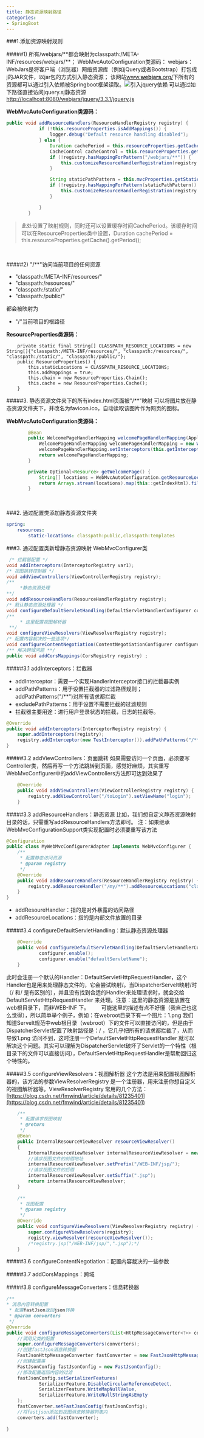 ```yaml
---
title: 静态资源映射路径
categories:
- SpringBoot
---
```

###1.添加资源映射规则

#####1) 所有/webjars/\*\*都会映射为classpath:/META-INF/resources/webjars/**；
WebMvcAutoConfiguration类源码：
webjars：WebJars是将客户端（浏览器）网络资源库（例如jQuery或者Bootstrap）打包成j的JAR文件，以jar包的方式引入静态资源；
该网站[www.**webjars**.org/](http://www.baidu.com/link?url=Zj7ycLGRa-ZwcsYDyHPQKQpt3FwHOr2rULy-sWzvRzhw1vV5tUjIlyzwfmHVVKvs)下所有的资源都可以通过引入依赖被Springboot框架读取。![引入jquery依赖](静态资源映射路径.assets\7cb3fe88188f41a0ae303d047f9c7e9a.png)
可以通过如下路径直接访问jquery.sj静态资源
[http://localhost:8080/webjars/jquery/3.3.1/jquery.js](http://localhost:8080/webjars/jquery/3.3.1/jquery.js)

**WebMvcAutoConfiguration类源码：**
```java
public void addResourceHandlers(ResourceHandlerRegistry registry) {
            if (!this.resourceProperties.isAddMappings()) {
                logger.debug("Default resource handling disabled");
            } else {
                Duration cachePeriod = this.resourceProperties.getCache().getPeriod();
                CacheControl cacheControl = this.resourceProperties.getCache().getCachecontrol().toHttpCacheControl();
                if (!registry.hasMappingForPattern("/webjars/**")) {
                    this.customizeResourceHandlerRegistration(registry.addResourceHandler(new String[]{"/webjars/**"}).addResourceLocations(new String[]{"classpath:/META-INF/resources/webjars/"}).setCachePeriod(this.getSeconds(cachePeriod)).setCacheControl(cacheControl));
                }

                String staticPathPattern = this.mvcProperties.getStaticPathPattern();
                if (!registry.hasMappingForPattern(staticPathPattern)) {
                    this.customizeResourceHandlerRegistration(registry.addResourceHandler(new String[]{staticPathPattern}).addResourceLocations(WebMvcAutoConfiguration.getResourceLocations(this.resourceProperties.getStaticLocations())).setCachePeriod(this.getSeconds(cachePeriod)).setCacheControl(cacheControl));
                }

            }
        }
```
>此处设置了映射规则，同时还可以设置缓存时间CachePeriod。该缓存时间可以在ResourceProperties类中设置，Duration cachePeriod = this.resourceProperties.getCache().getPeriod();


<br>

#####2) "/**"访问当前项目的任何资源
- "classpath:/META-INF/resources/"
- "classpath:/resources/"
- "classpath:/static/"
- "classpath:/public/"

都会被映射为
- "/"当前项目的根路径

**ResourceProperties类源码：**
```
    private static final String[] CLASSPATH_RESOURCE_LOCATIONS = new String[]{"classpath:/META-INF/resources/", "classpath:/resources/", "classpath:/static/", "classpath:/public/"};
    public ResourceProperties() {
        this.staticLocations = CLASSPATH_RESOURCE_LOCATIONS;
        this.addMappings = true;
        this.chain = new ResourceProperties.Chain();
        this.cache = new ResourceProperties.Cache();
    }
```

#####3. 静态资源文件夹下的所有index.html页面被"/**"映射
可以将图片放在静态资源文件夹下，并改名为favicon.ico，自动读取该图片作为网页的图标。

**WebMvcAutoConfiguration类源码：**
```java
        @Bean
        public WelcomePageHandlerMapping welcomePageHandlerMapping(ApplicationContext applicationContext, FormattingConversionService mvcConversionService, ResourceUrlProvider mvcResourceUrlProvider) {
            WelcomePageHandlerMapping welcomePageHandlerMapping = new WelcomePageHandlerMapping(new TemplateAvailabilityProviders(applicationContext), applicationContext, this.getWelcomePage(), this.mvcProperties.getStaticPathPattern());
            welcomePageHandlerMapping.setInterceptors(this.getInterceptors(mvcConversionService, mvcResourceUrlProvider));
            return welcomePageHandlerMapping;
        }

        private Optional<Resource> getWelcomePage() {
            String[] locations = WebMvcAutoConfiguration.getResourceLocations(this.resourceProperties.getStaticLocations());
            return Arrays.stream(locations).map(this::getIndexHtml).filter(this::isReadable).findFirst();
        }
```


<br>

###2. 通过配置类添加静态资源文件夹
```yaml
spring:
    resources:
        static-locations: classpath:public,classpath:templates
```

###3. 通过配置类新增静态资源映射
WebMvcConfigurer类
```java
 /* 拦截器配置 */
void addInterceptors(InterceptorRegistry var1);
/* 视图跳转控制器 */
void addViewControllers(ViewControllerRegistry registry);
/**
     *静态资源处理
**/
void addResourceHandlers(ResourceHandlerRegistry registry);
/* 默认静态资源处理器 */
void configureDefaultServletHandling(DefaultServletHandlerConfigurer configurer);
/**
     * 这里配置视图解析器
 **/
void configureViewResolvers(ViewResolverRegistry registry);
/* 配置内容裁决的一些选项*/
void configureContentNegotiation(ContentNegotiationConfigurer configurer);
/** 解决跨域问题 **/
public void addCorsMappings(CorsRegistry registry) ;
```

#####3.1 addInterceptors：拦截器
- addInterceptor：需要一个实现HandlerInterceptor接口的拦截器实例
- addPathPatterns：用于设置拦截器的过滤路径规则；addPathPatterns("/**")对所有请求都拦截
- excludePathPatterns：用于设置不需要拦截的过滤规则
- 拦截器主要用途：进行用户登录状态的拦截，日志的拦截等。
```java
@Override
public void addInterceptors(InterceptorRegistry registry) {
    super.addInterceptors(registry);
    registry.addInterceptor(new TestInterceptor()).addPathPatterns("/**").excludePathPatterns("/emp/toLogin","/emp/login","/js/**","/css/**","/images/**");
}
```


#####3.2 addViewControllers：页面跳转
如果需要访问一个页面，必须要写Controller类，然后再写一个方法跳转到页面，感觉好麻烦，其实重写WebMvcConfigurer中的addViewControllers方法即可达到效果了
```java
    @Override
    public void addViewControllers(ViewControllerRegistry registry) {
        registry.addViewController("/toLogin").setViewName("login");
    }
```

#####3.3 addResourceHandlers：静态资源
比如，我们想自定义静态资源映射目录的话，只需重写addResourceHandlers方法即可。
注：如果继承WebMvcConfigurationSupport类实现配置时必须要重写该方法
```java
@Configuration
public class MyWebMvcConfigurerAdapter implements WebMvcConfigurer {
    /**
     * 配置静态访问资源
     * @param registry
     */
    @Override
    public void addResourceHandlers(ResourceHandlerRegistry registry) {
        registry.addResourceHandler("/my/**").addResourceLocations("classpath:/my/");
    }
}
```
- addResoureHandler：指的是对外暴露的访问路径
- addResourceLocations：指的是内部文件放置的目录


#####3.4 configureDefaultServletHandling：默认静态资源处理器
```java
    @Override
    public void configureDefaultServletHandling(DefaultServletHandlerConfigurer configurer) {
            configurer.enable();
            configurer.enable("defaultServletName");
    }
```
此时会注册一个默认的Handler：DefaultServletHttpRequestHandler，这个Handler也是用来处理静态文件的，它会尝试映射/。当DispatcherServelt映射/时（/ 和/ 是有区别的），并且没有找到合适的Handler来处理请求时，就会交给DefaultServletHttpRequestHandler 来处理。注意：这里的静态资源是放置在web根目录下，而非WEB-INF 下。
　　可能这里的描述有点不好懂（我自己也这么觉得），所以简单举个例子，例如：在webroot目录下有一个图片：1.png 我们知道Servelt规范中web根目录（webroot）下的文件可以直接访问的，但是由于DispatcherServlet配置了映射路径是：/ ，它几乎把所有的请求都拦截了，从而导致1.png 访问不到，这时注册一个DefaultServletHttpRequestHandler 就可以解决这个问题。其实可以理解为DispatcherServlet破坏了Servlet的一个特性（根目录下的文件可以直接访问），DefaultServletHttpRequestHandler是帮助回归这个特性的。

#####3.5 configureViewResolvers：视图解析器
这个方法是用来配置视图解析器的，该方法的参数ViewResolverRegistry 是一个注册器，用来注册你想自定义的视图解析器等。ViewResolverRegistry 常用的几个方法：[https://blog.csdn.net/fmwind/article/details/81235401](https://blog.csdn.net/fmwind/article/details/81235401)
```java
    /**
     * 配置请求视图映射
     * @return
     */
    @Bean
    public InternalResourceViewResolver resourceViewResolver()
    {
    	InternalResourceViewResolver internalResourceViewResolver = new InternalResourceViewResolver();
    	//请求视图文件的前缀地址
    	internalResourceViewResolver.setPrefix("/WEB-INF/jsp/");
    	//请求视图文件的后缀
    	internalResourceViewResolver.setSuffix(".jsp");
    	return internalResourceViewResolver;
    }
     
    /**
     * 视图配置
     * @param registry
     */
    @Override
    public void configureViewResolvers(ViewResolverRegistry registry) {
    	super.configureViewResolvers(registry);
    	registry.viewResolver(resourceViewResolver());
    	/*registry.jsp("/WEB-INF/jsp/",".jsp");*/
    }
```

#####3.6 configureContentNegotiation：配置内容裁决的一些参数

#####3.7 addCorsMappings：跨域

#####3.8 configureMessageConverters：信息转换器
```java
/**
* 消息内容转换配置
 * 配置fastJson返回json转换
 * @param converters
 */
@Override
public void configureMessageConverters(List<HttpMessageConverter<?>> converters) {
    //调用父类的配置
    super.configureMessageConverters(converters);
    //创建fastJson消息转换器
    FastJsonHttpMessageConverter fastConverter = new FastJsonHttpMessageConverter();
    //创建配置类
    FastJsonConfig fastJsonConfig = new FastJsonConfig();
    //修改配置返回内容的过滤
    fastJsonConfig.setSerializerFeatures(
            SerializerFeature.DisableCircularReferenceDetect,
            SerializerFeature.WriteMapNullValue,
            SerializerFeature.WriteNullStringAsEmpty
    );
    fastConverter.setFastJsonConfig(fastJsonConfig);
    //将fastjson添加到视图消息转换器列表内
    converters.add(fastConverter);
 
}
```
